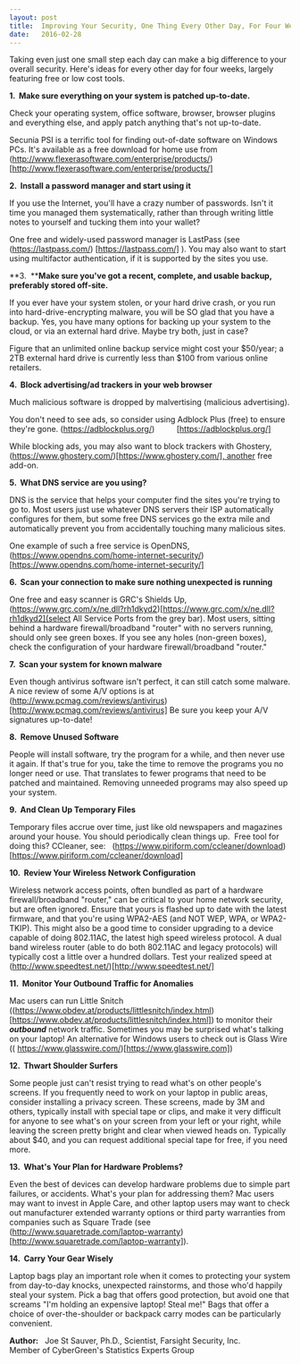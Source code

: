 ```yaml
---
layout: post
title:  Improving Your Security, One Thing Every Other Day, For Four Weeks
date:   2016-02-28
---
```

Taking even just one small step each day can make a big difference to your overall security. Here's ideas for every other day for four weeks, largely featuring free or low cost tools.

**1\.  Make sure everything on your system is patched up-to-date.**

Check your operating system, office software, browser, browser plugins and everything else, and apply patch anything that's not up-to-date.

Secunia PSI is a terrific tool for finding out-of-date software on Windows PCs. It's available as a free download for home use from (http://www.flexerasoftware.com/enterprise/products/) [http://www.flexerasoftware.com/enterprise/products/]

**2\.  Install a password manager and start using it**

If you use the Internet, you'll have a crazy number of passwords. Isn't it time you managed them systematically, rather than through writing little notes to yourself and tucking them into your wallet?

One free and widely-used password manager is LastPass (see (https://lastpass.com/) [https://lastpass.com/] ). You may also want to start using multifactor authentication, if it is supported by the sites you use.

**3\.  ****Make sure you've got a recent, complete, and usable backup, preferably stored off-site.**

If you ever have your system stolen, or your hard drive crash, or you run into hard-drive-encrypting malware, you will be SO glad that you have a backup. Yes, you have many options for backing up your system to the cloud, or via an external hard drive. Maybe try both, just in case?

Figure that an unlimited online backup service might cost your $50/year; a 2TB external hard drive is currently less than $100 from various online retailers.

**4\.  Block advertising/ad trackers in your web browser**

Much malicious software is dropped by malvertising (malicious advertising).

You don't need to see ads, so consider using Adblock Plus (free) to ensure they're gone. (https://adblockplus.org/)          [https://adblockplus.org/]

While blocking ads, you may also want to block trackers with Ghostery, (https://www.ghostery.com/)[https://www.ghostery.com/], another free add-on.

**5\.  What DNS service are you using?**

DNS is the service that helps your computer find the sites you're trying to go to. Most users just use whatever DNS servers their ISP automatically configures for them, but some free DNS services go the extra mile and automatically prevent you from accidentally touching many malicious sites.

One example of such a free service is OpenDNS, (https://www.opendns.com/home-internet-security/)[https://www.opendns.com/home-internet-security/]


**6\.  Scan your connection to make sure nothing unexpected is running**

One free and easy scanner is GRC's Shields Up, (https://www.grc.com/x/ne.dll?rh1dkyd2)[https://www.grc.com/x/ne.dll?rh1dkyd2](select All Service Ports from the grey bar). Most users, sitting behind a hardware firewall/broadband "router" with no servers running, should only see green boxes. If you see any holes (non-green boxes), check the configuration of your hardware firewall/broadband "router."

**7\.  Scan your system for known malware**

Even though antivirus software isn't perfect, it can still catch some malware. A nice review of some A/V options is at (http://www.pcmag.com/reviews/antivirus)[http://www.pcmag.com/reviews/antivirus] Be sure you keep your A/V signatures up-to-date!

**8\.  Remove Unused Software**

People will install software, try the program for a while, and then never use it again. If that's true for you, take the time to remove the programs you no longer need or use. That translates to fewer programs that need to be patched and maintained. Removing unneeded programs may also speed up your system.

**9\.  And Clean Up Temporary Files**

Temporary files accrue over time, just like old newspapers and magazines around your house. You should periodically clean things up.  Free tool for doing this? CCleaner, see:   (https://www.piriform.com/ccleaner/download)[https://www.piriform.com/ccleaner/download]

**10\.  Review Your Wireless Network Configuration**

Wireless network access points, often bundled as part of a hardware firewall/broadband "router," can be critical to your home network security, but are often ignored. Ensure that yours is flashed up to date with the latest firmware, and that you're using WPA2-AES (and NOT WEP, WPA, or WPA2-TKIP). This might also be a good time to consider upgrading to a device capable of doing 802.11AC, the latest high speed wireless protocol. A dual band wireless router (able to do both 802.11AC and legacy protocols) will typically cost a little over a hundred dollars. Test your realized speed at (http://www.speedtest.net/)[http://www.speedtest.net/]

**11\.  Monitor Your Outbound Traffic for Anomalies**

Mac users can run Little Snitch ((https://www.obdev.at/products/littlesnitch/index.html)[https://www.obdev.at/products/littlesnitch/index.html]) to monitor their **_outbound_** network traffic. Sometimes you may be surprised what's talking on your laptop! An alternative for Windows users to check out is Glass Wire (( https://www.glasswire.com/)[https://www.glasswire.com])

**12\.  Thwart Shoulder Surfers**

Some people just can't resist trying to read what's on other people's screens. If you frequently need to work on your laptop in public areas, consider installing a privacy screen. These screens, made by 3M and others, typically install with special tape or clips, and make it very difficult for anyone to see what's on your screen from your left or your right, while leaving the screen pretty bright and clear when viewed heads on. Typically about $40, and you can request additional special tape for free, if you need more.

**13\.  What's Your Plan for Hardware Problems?**

Even the best of devices can develop hardware problems due to simple part failures, or accidents. What's your plan for addressing them? Mac users may want to invest in Apple Care, and other laptop users may want to check out manufacturer extended warranty options or third party warranties from companies such as Square Trade (see (http://www.squaretrade.com/laptop-warranty)[http://www.squaretrade.com/laptop-warranty]).

**14\.  Carry Your Gear Wisely**

Laptop bags play an important role when it comes to protecting your system from day-to-day knocks, unexpected rainstorms, and those who'd happily steal your system. Pick a bag that offers good protection, but avoid one that screams "I'm holding an expensive laptop! Steal me!" Bags that offer a choice of over-the-shoulder or backpack carry modes can be particularly convenient.  

**Author:**   Joe St Sauver, Ph.D., Scientist, Farsight Security, Inc.  
Member of CyberGreen's Statistics Experts Group

